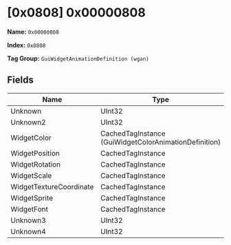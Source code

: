 # [0x0808] 0x00000808

**Name:** ```0x00000808```

**Index:** ```0x0808```

**Tag Group:** ```GuiWidgetAnimationDefinition (wgan)```

## Fields

Name	| Type	| Value
---	|---	|---	|
Unknown	|UInt32	|0
Unknown2	|UInt32	|0
WidgetColor	|CachedTagInstance (GuiWidgetColorAnimationDefinition)	|[[0x080B] 0x0000080B](../GuiWidgetColorAnimationDefinition/080B.md)
WidgetPosition	|CachedTagInstance	|null
WidgetRotation	|CachedTagInstance	|null
WidgetScale	|CachedTagInstance	|null
WidgetTextureCoordinate	|CachedTagInstance	|null
WidgetSprite	|CachedTagInstance	|null
WidgetFont	|CachedTagInstance	|null
Unknown3	|UInt32	|0
Unknown4	|UInt32	|0


